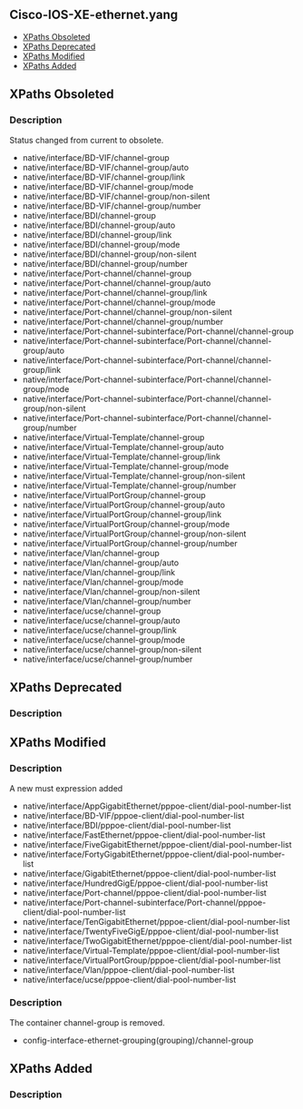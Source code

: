 ## Cisco-IOS-XE-ethernet.yang


- [XPaths Obsoleted](#xpaths-obsoleted)
- [XPaths Deprecated](#xpaths-deprecated)
- [XPaths Modified](#xpaths-modified)
- [XPaths Added](#xpaths-added)

## XPaths Obsoleted

### Description

Status changed from current to obsolete.

- native/interface/BD-VIF/channel-group
- native/interface/BD-VIF/channel-group/auto
- native/interface/BD-VIF/channel-group/link
- native/interface/BD-VIF/channel-group/mode
- native/interface/BD-VIF/channel-group/non-silent
- native/interface/BD-VIF/channel-group/number
- native/interface/BDI/channel-group
- native/interface/BDI/channel-group/auto
- native/interface/BDI/channel-group/link
- native/interface/BDI/channel-group/mode
- native/interface/BDI/channel-group/non-silent
- native/interface/BDI/channel-group/number
- native/interface/Port-channel/channel-group
- native/interface/Port-channel/channel-group/auto
- native/interface/Port-channel/channel-group/link
- native/interface/Port-channel/channel-group/mode
- native/interface/Port-channel/channel-group/non-silent
- native/interface/Port-channel/channel-group/number
- native/interface/Port-channel-subinterface/Port-channel/channel-group
- native/interface/Port-channel-subinterface/Port-channel/channel-group/auto
- native/interface/Port-channel-subinterface/Port-channel/channel-group/link
- native/interface/Port-channel-subinterface/Port-channel/channel-group/mode
- native/interface/Port-channel-subinterface/Port-channel/channel-group/non-silent
- native/interface/Port-channel-subinterface/Port-channel/channel-group/number
- native/interface/Virtual-Template/channel-group
- native/interface/Virtual-Template/channel-group/auto
- native/interface/Virtual-Template/channel-group/link
- native/interface/Virtual-Template/channel-group/mode
- native/interface/Virtual-Template/channel-group/non-silent
- native/interface/Virtual-Template/channel-group/number
- native/interface/VirtualPortGroup/channel-group
- native/interface/VirtualPortGroup/channel-group/auto
- native/interface/VirtualPortGroup/channel-group/link
- native/interface/VirtualPortGroup/channel-group/mode
- native/interface/VirtualPortGroup/channel-group/non-silent
- native/interface/VirtualPortGroup/channel-group/number
- native/interface/Vlan/channel-group
- native/interface/Vlan/channel-group/auto
- native/interface/Vlan/channel-group/link
- native/interface/Vlan/channel-group/mode
- native/interface/Vlan/channel-group/non-silent
- native/interface/Vlan/channel-group/number
- native/interface/ucse/channel-group
- native/interface/ucse/channel-group/auto
- native/interface/ucse/channel-group/link
- native/interface/ucse/channel-group/mode
- native/interface/ucse/channel-group/non-silent
- native/interface/ucse/channel-group/number


## XPaths Deprecated

### Description

## XPaths Modified

### Description

A new must expression added

- native/interface/AppGigabitEthernet/pppoe-client/dial-pool-number-list
- native/interface/BD-VIF/pppoe-client/dial-pool-number-list
- native/interface/BDI/pppoe-client/dial-pool-number-list
- native/interface/FastEthernet/pppoe-client/dial-pool-number-list
- native/interface/FiveGigabitEthernet/pppoe-client/dial-pool-number-list
- native/interface/FortyGigabitEthernet/pppoe-client/dial-pool-number-list
- native/interface/GigabitEthernet/pppoe-client/dial-pool-number-list
- native/interface/HundredGigE/pppoe-client/dial-pool-number-list
- native/interface/Port-channel/pppoe-client/dial-pool-number-list
- native/interface/Port-channel-subinterface/Port-channel/pppoe-client/dial-pool-number-list
- native/interface/TenGigabitEthernet/pppoe-client/dial-pool-number-list
- native/interface/TwentyFiveGigE/pppoe-client/dial-pool-number-list
- native/interface/TwoGigabitEthernet/pppoe-client/dial-pool-number-list
- native/interface/Virtual-Template/pppoe-client/dial-pool-number-list
- native/interface/VirtualPortGroup/pppoe-client/dial-pool-number-list
- native/interface/Vlan/pppoe-client/dial-pool-number-list
- native/interface/ucse/pppoe-client/dial-pool-number-list

### Description

The container channel-group is removed.

- config-interface-ethernet-grouping(grouping)/channel-group

## XPaths Added

### Description

